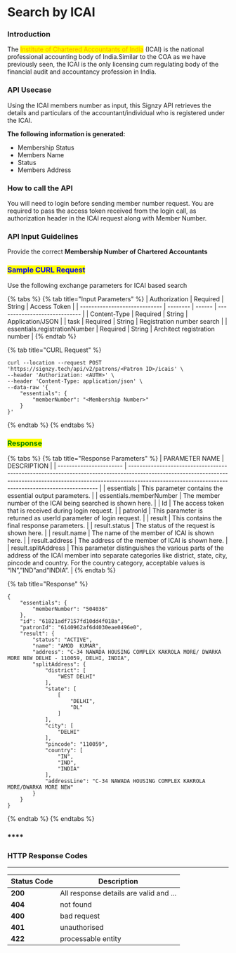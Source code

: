 # Search by ICAI

### &#xD;Introduction

The <mark style="color:orange;">Institute of Chartered Accountants of India</mark> (ICAI) is the national professional accounting body of India.Similar to the COA as we have previously seen, the ICAI is the only licensing cum regulating body of the financial audit and accountancy profession in India. &#x20;

### API Usecase

Using the ICAI members number as input, this Signzy API retrieves the details and particulars of the accountant/individual who is registered under the ICAI.

**The following information is generated:**

* Membership Status
* Members Name
* Status
* Members Address

### How to call the API

You will need to login before sending member number request. You are required to pass the access token received from the login call, as authorization header in the ICAI request along with Member Number.



### API Input Guidelines

Provide the correct **Membership Number of Chartered Accountants**&#x20;



### <mark style="color:blue;">Sample CURL Request</mark>

Use the following exchange parameters for ICAI based search

{% tabs %}
{% tab title="Input Parameters" %}
| Authorization                 | Required | String | Access Token                  |
| ----------------------------- | -------- | ------ | ----------------------------- |
| Content-Type                  | Required | String | Application/JSON              |
| task                          | Required | String | Registration number search    |
| essentials.registrationNumber | Required | String | Architect registration number |
{% endtab %}

{% tab title="CURL Request" %}
```
curl --location --request POST 'https://signzy.tech/api/v2/patrons/<Patron ID>/icais' \
--header 'Authorization: <AUTH>' \
--header 'Content-Type: application/json' \
--data-raw '{
    "essentials": {
        "memberNumber": "<Membership Number>"
    }
}'
```
{% endtab %}
{% endtabs %}

### <mark style="color:green;">**Response**</mark>

{% tabs %}
{% tab title="Response Parameters" %}
| PARAMETER NAME          | DESCRIPTION                                                                                                                                                                                                                     |
| ----------------------- | ------------------------------------------------------------------------------------------------------------------------------------------------------------------------------------------------------------------------------- |
| essentials              | This parameter contains the essential output parameters.                                                                                                                                                                        |
| essentials.memberNumber | The member number of the ICAI being searched is shown here.                                                                                                                                                                     |
| Id                      | The access token that is received during login request.                                                                                                                                                                         |
| patronId                | This parameter is returned as userId parameter of login request.                                                                                                                                                                |
| result                  | This contains the final response parameters.                                                                                                                                                                                    |
| result.status           | The status of the request is shown here.                                                                                                                                                                                        |
| result.name             | The name of the member of ICAI is shown here.                                                                                                                                                                                   |
| result.address          | The address of the member of ICAI is shown here.                                                                                                                                                                                |
| result.splitAddress     | This parameter distinguishes the various parts of the address of the ICAI member into separate categories like district, state, city, pincode and country. For the country category, acceptable values is “IN”,”IND”and”INDIA”. |
{% endtab %}

{% tab title="Response" %}
```
{
    "essentials": {
        "memberNumber": "504036"
    },
    "id": "61821adf7157fd10dd4f018a",
    "patronId": "6140962af6d4030eae0496e0",
    "result": {
        "status": "ACTIVE",
        "name": "AMOD  KUMAR",
        "address": "C-34 NAWADA HOUSING COMPLEX KAKROLA MORE/ DWARKA MORE NEW DELHI - 110059, DELHI, INDIA",
        "splitAddress": {
            "district": [
                "WEST DELHI"
            ],
            "state": [
                [
                    "DELHI",
                    "DL"
                ]
            ],
            "city": [
                "DELHI"
            ],
            "pincode": "110059",
            "country": [
                "IN",
                "IND",
                "INDIA"
            ],
            "addressLine": "C-34 NAWADA HOUSING COMPLEX KAKROLA MORE/DWARKA MORE NEW"
        }
    }
}
```
{% endtab %}
{% endtabs %}

### ****

### **HTTP Response Codes**

****

| Status Code | Description                            |
| ----------- | -------------------------------------- |
| **200**     | All response details are valid and ... |
| **404**     | not found                              |
| **400**     | bad request                            |
| **401**     | unauthorised                           |
| **422**     | processable entity                     |



